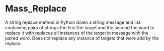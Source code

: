 # Mass_Replace
A string replace method in Python
Given a  string message and list containing pairs of strings the first the target and the second the word to replace it with replaces all instances of the target in message with the paired word. Does not replace any instance of targets that were add by the replace.
